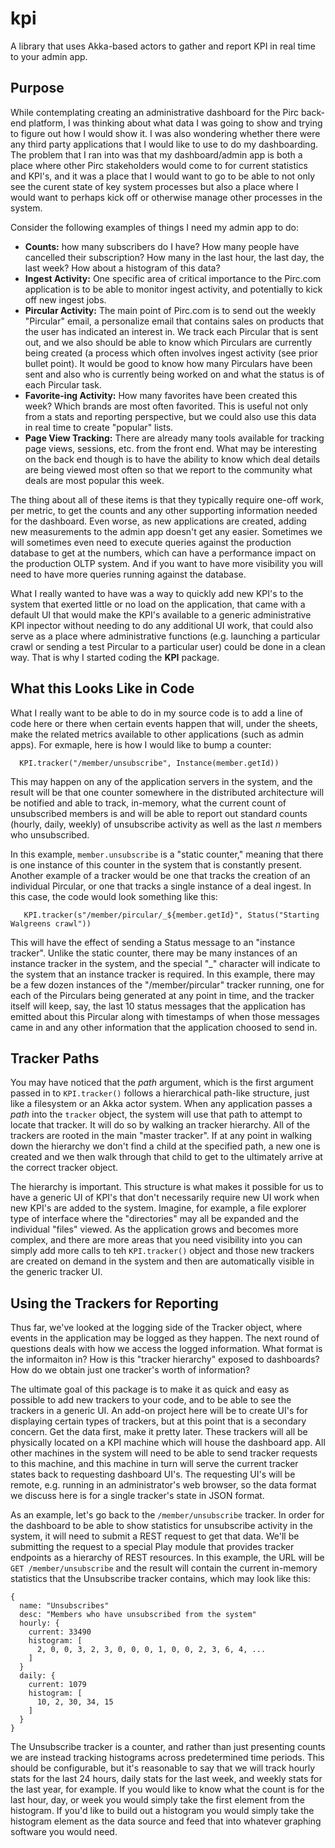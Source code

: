 # kpi
A library that uses Akka-based actors to gather and report KPI in real time to your admin app.

## Purpose

While contemplating creating an administrative dashboard for the Pirc back-end platform, I was thinking about what data I was going to show and trying to figure out how I would show it.  I was also wondering whether there were any third party applications that I would like to use to do my dashboarding.  The problem that I ran into was that my dashboard/admin app is both a place where other Pirc stakeholders would come to for current statistics and KPI's, and it was a place that I would want to go to be able to not only see the curent state of key system processes but also a place where I would want to perhaps kick off or otherwise manage other processes in the system.

Consider the following examples of things I need my admin app to do:

* **Counts:** how many subscribers do I have?  How many people have cancelled their subscription?  How many in the last hour, the last day, the last week?  How about a histogram of this data?
* **Ingest Activity:** One specific area of critical importance to the Pirc.com application is to be able to monitor ingest activity, and potentially to kick off new ingest jobs.
* **Pircular Activity:** The main point of Pirc.com is to send out the weekly "Pircular" email, a personalize email that contains sales on products that the user has indicated an interest in.  We track each Pircular that is sent out, and we also should be able to know which Pirculars are currently being created (a process which often involves ingest activity (see prior bullet point).  It would be good to know how many Pirculars have been sent and also who is currently being worked on and what the status is of each Pircular task.
* **Favorite-ing Activity:** How many favorites have been created this week?  Which brands are most often favorited.  This is useful not only from a stats and reporting perspective, but we could also use this data in real time to create "popular" lists.
* **Page View Tracking:** There are already many tools available for tracking page views, sessions, etc. from the front end.  What may be interesting on the back end though is to have the ability to know which deal details are being viewed most often so that we report to the community what deals are most popular this week.

The thing about all of these items is that they typically require one-off work, per metric, to get the counts and any other supporting information needed for the dashboard.  Even worse, as new applications are created, adding new measurements to the admin app doesn't get any easier.  Sometimes we will sometimes even need to execute queries against the production database to get at the numbers, which can have a performance impact on the production OLTP system.  And if you want to have more visibility you will need to have more queries running against the database.

What I really wanted to have was a way to quickly add new KPI's to the system that exerted little or no load on the application, that came with a default UI that would make the KPI's available to a generic administrative KPI inpector without needing to do any additional UI work, that could also serve as a place where administrative functions (e.g. launching a particular crawl or sending a test Pircular to a particular user) could be done in a clean way.  That is why I started coding the **KPI** package.

## What this Looks Like in Code

What I really want to be able to do in my source code is to add a line of code here or there when certain events happen that will, under the sheets, make the related metrics available to other applications (such as admin apps).  For exmaple, here is how I would like to bump a counter:

```
  KPI.tracker("/member/unsubscribe", Instance(member.getId))
```

This may happen on any of the application servers in the system, and the result will be that one counter somewhere in the distributed architecture will be notified and able to track, in-memory, what the current count of unsubscribed members is and will be able to report out standard counts (hourly, daily, weekly) of unsubscribe activity as well as the last _n_ members who unsubscribed.

In this example, `member.unsubscribe` is a "static counter," meaning that there is one instance of this counter in the system that is constantly present.  Another example of a tracker would be one that tracks the creation of an individual Pircular, or one that tracks a single instance of a deal ingest.  In this case, the code would look something like this:

```
   KPI.tracker(s"/member/pircular/_${member.getId}", Status("Starting Walgreens crawl"))
```

This will have the effect of sending a Status message to an "instance tracker".  Unlike the static counter, there may be many instances of an instance tracker in the system, and the special "_" character will indicate to the system that an instance tracker is required.  In this example, there may be a few dozen instances of the "/member/pircular" tracker running, one for each of the Pirculars being generated at any point in time, and the tracker itself will keep, say, the last 10 status messages that the application has emitted about this Pircular along with timestamps of when those messages came in and any other information that the application choosed to send in.

## Tracker Paths

You may have noticed that the _path_ argument, which is the first argument passed in to `KPI.tracker()` follows a hierarchical path-like structure, just like a filesystem or an Akka actor system.  When any application passes a _path_ into the `tracker` object, the system will use that path to attempt to locate that tracker.  It will do so by walking an tracker hierarchy.  All of the trackers are rooted in the main "master tracker".   If at any point in walking down the hierarchy we don't find a child at the specified path, a new one is created and we then walk through that child to get to the ultimately arrive at the correct tracker object.

The hierarchy is important.  This structure is what makes it possible for us to have a generic UI of KPI's that don't necessarily require new UI work when new KPI's are added to the system.  Imagine, for example, a file explorer type of interface where the "directories" may all be expanded and the individual "files" viewed.  As the application grows and becomes more complex, and there are more areas that you need visibility into you can simply add more calls to teh `KPI.tracker()` object and those new trackers are created on demand in the system and then are automatically visible in the generic tracker UI.

## Using the Trackers for Reporting

Thus far, we've looked at the logging side of the Tracker object, where events in the application may be logged as they happen.  The next round of questions deals with how we access the logged information.  What format is the informaiton in?  How is this "tracker hierarchy" exposed to dashboards?  How do we obtain just one tracker's worth of information?

The ultimate goal of this package is to make it as quick and easy as possible to add new trackers to your code, and to be able to see the trackers in a generic UI.  An add-on project here will be to create UI's for displaying certain types of trackers, but at this point that is a secondary concern.  Get the data first, make it pretty later.  These trackers will all be physically located on a KPI machine which will house the dashboard app.  All other machines in the system will need to be able to send tracker requests to this machine, and this machine in turn will serve the current tracker states back to requesting dashboard UI's.  The requesting UI's will be remote, e.g. running in an administrator's web browser, so the data format we discuss here is for a single tracker's state in JSON format.

As an example, let's go back to the `/member/unsubscribe` tracker.  In order for the dashboard to be able to show statistics for unsubscribe activity in the system, it will need to submit a REST request to get that data.  We'll be submitting the request to a special Play module that provides tracker endpoints as a hierarchy of REST resources.  In this example, the URL will be `GET /member/unsubscribe` and the result will contain the current in-memory statistics that the Unsubscribe tracker contains, which may look like this:

```
{
  name: "Unsubscribes"
  desc: "Members who have unsubscribed from the system"
  hourly: {
    current: 33490
    histogram: [
      2, 0, 0, 3, 2, 3, 0, 0, 0, 1, 0, 0, 2, 3, 6, 4, ...
    ]
  }
  daily: {
    current: 1079
    histogram: [
      10, 2, 30, 34, 15
    ]
  }
} 
```

The Unsubscribe tracker is a counter, and rather than just presenting counts we are instead tracking histograms across predetermined time periods.  This should be configurable, but it's reasonable to say that we will track hourly stats for the last 24 hours, daily stats for the last week, and weekly stats for the last year, for example.  If you would like to know what the count is for the last hour, day, or week you would simply take the first element from the histogram.  If you'd like to build out a histogram you would simply take the histogram element as the data source and feed that into whatever graphing software you would need.
